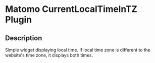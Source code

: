 # Matomo CurrentLocalTimeInTZ Plugin

## Description

Simple widget displaying local time.
If local time zone is different to the website's time zone, it displays both times.

